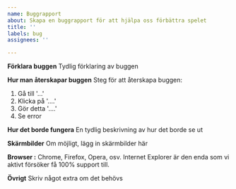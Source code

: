 ```yaml
---
name: Buggrapport
about: Skapa en buggrapport för att hjälpa oss förbättra spelet
title: ''
labels: bug
assignees: ''

---
```


**Förklara buggen**
Tydlig förklaring av buggen

**Hur man återskapar buggen**
Steg för att återskapa buggen:
1. Gå till '...'
2. Klicka på '....'
3. Gör detta '....'
4. Se error

**Hur det borde fungera**
En tydlig beskrivning av hur det borde se ut

**Skärmbilder**
Om möjligt, lägg in skärmbilder här

**Browser :**
Chrome, Firefox, Opera, osv. Internet Explorer är den enda som vi aktivt försöker få 100% support till.

**Övrigt**
Skriv något extra om det behövs
